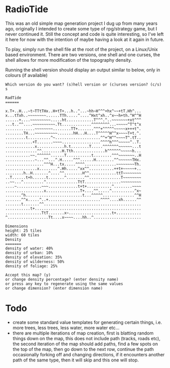 # RadioTide

This was an old simple map generation project I dug up from many years ago,
originally I intended to create some type of rpg/strategy game, but I never
continued it. Still the concept and code is quite interesting, so I've left
it here for now with the intention of maybe having a look at it again in
future.

To play, simply run the shell file at the root of the project, on a Linux/Unix
based environment. There are two versions, one shell and one curses, the shell
allows for more modification of the topography density.

Running the shell version should display an output similar to below, only
in colours (if available)

```
Which version do you want? (s)hell version or (c)urses version? (c/s) s

RadTide
======

x.T+..H...~t~TTtTHx..H+tT+...h..^...~hh~H^^^+hx^~~+tT.Hh^...
x...tTxh..~~~~~~~~......TTh.....^....^Hxt^xh..^x~~h+th.^H^^H
......+....~~~~~~~~~.....ht............T^^^.^..~~~~~~~+xt^^^
...t..^^....~~~~~~~~~~.Tt.............^^^^^^^^...~~~~~^T^t^x
.............~~~~~~~~........TT+.......^^^+^^^^^~~~~~x+++t^.
........TH...~~~~~~~~~~.......hH...H....T^^^^^H^^x~~~~T+t.^.
.........t..........^~....................^^+^H^^~~~~T^.tT..
............+T.......~~~~.................^^^^h^^^~~~~~^..T.
.............x............h.t........T.....^^^^^^^~~~~~~...t
..............^^.........H.Tth..............h^^^^^^~~~~~h...
...........~~.^^^^^^......T...........t........^^^~~~~~~~..H
.............~...^^...^.H.....^^^......H........^^~~~~~~THx.
.................^^^H...tx.....^^^^..............~~~~~~~~Th.
..............x........^.Hh.....^xx^^...........++t+~~~~~+..
........h..H.......^....^^........H^^............ttT~~~~~~~~
..T......t+h......t.......^........^^..............T~~~~~~~~
..~~...^.........^..............TtT................~~~~~~~~~
....~...........~~~.............t+t+...........^........~~~~
.................x...............T+....^^.....^..........^x~
.......^h.........................t...^^^^^..............^^H
.......^^x.....^..+.......................^^^^....xh......^^
.......t.......^^...........................................
...........t+...............................................
................TtT.......x~...................t+...........
^..................Tt....x~~~~....hh..^.....................

Dimensions
height: 25 tiles
width: 60 tiles
Density
=======
density of water: 40%
density of urban: 10%
density of elevation: 35%
density of wilderness: 50%
density of foliage: 25%

Accept this map? (y)
or change density percentage? (enter density name)
or press any key to regenerate using the same values
or change dimension? (enter dimension name)
```

Todo
====
- create some standard value templates for generating certain things, i.e.
  more trees, less trees, less water, more water etc...
- there are multiple iterations of map creation, first is blatting random
  things down on the map, this does not include path (tracks, roads etc),
  the second iteration of the map should add paths, find a few spots on
  the top of the map, then go down to the next row, continue the path
  occasionally forking off and changing directions, if it encounters
  another path of the same type, then it will skip and this one will stop.
